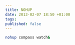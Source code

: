 ```yaml
---
title: NOHUP
date: 2013-02-07 18:50 +01:00
tags:
published: false
---
```


``` bash
nohup compass watch&
